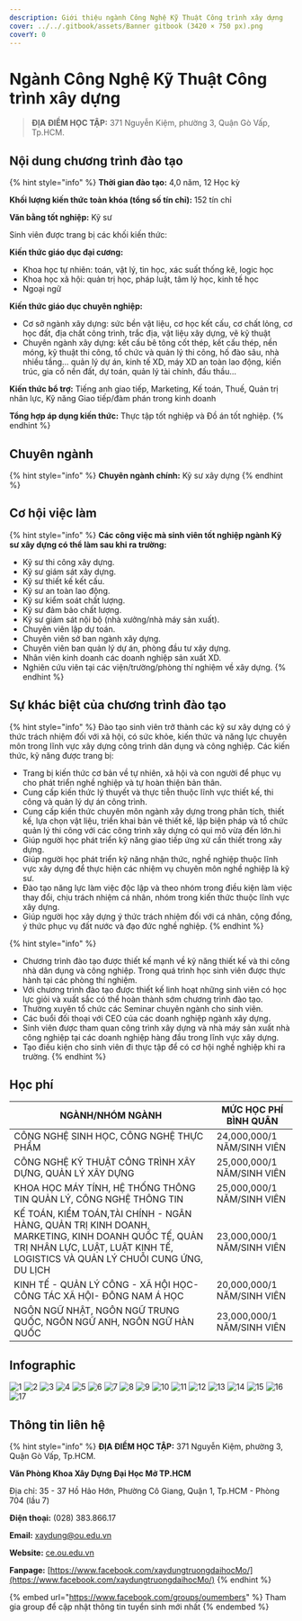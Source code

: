 ```yaml
---
description: Giới thiệu ngành Công Nghệ Kỹ Thuật Công trình xây dựng
cover: ../../.gitbook/assets/Banner gitbook (3420 × 750 px).png
coverY: 0
---
```


# Ngành Công Nghệ Kỹ Thuật Công trình xây dựng

> **ĐỊA ĐIỂM HỌC TẬP:** 371 Nguyễn Kiệm, phường 3, Quận Gò Vấp, Tp.HCM.

## Nội dung chương trình đào tạo

{% hint style="info" %}
**Thời gian đào tạo:** 4,0 năm, 12 Học kỳ

**Khối lượng kiến thức toàn khóa (tổng số tín chỉ):** 152 tín chỉ

**Văn bằng tốt nghiệp:** Kỹ sư

Sinh viên được trang bị các khối kiến thức:

**Kiến thức giáo dục đại cương:**

* Khoa học tự nhiên: toán, vật lý, tin học, xác suất thống kê, logic học
* Khoa học xã hội: quản trị học, pháp luật, tâm lý học, kinh tế học
* Ngoại ngữ

**Kiến thức giáo dục chuyên nghiệp:**

* Cơ sở ngành xây dựng: sức bền vật liệu, cơ học kết cấu, cơ chất lỏng, cơ học đất, địa chất công trình, trắc địa, vật liệu xây dựng, vẽ kỹ thuật
* Chuyên ngành xây dựng: kết cấu bê tông cốt thép, kết cấu thép, nền móng, kỹ thuật thi công, tổ chức và quản lý thi công, hố đào sâu, nhà nhiều tầng… quản lý dự án, kinh tế XD, máy XD an toàn lao động, kiến trúc, gia cố nền đất, dự toán, quản lý tài chính, đấu thầu…

**Kiến thức bổ trợ:** Tiếng anh giao tiếp, Marketing, Kế toán, Thuế, Quản trị nhân lực, Kỹ năng Giao tiếp/đàm phán trong kinh doanh

**Tổng hợp áp dụng kiến thức:** Thực tập tốt nghiệp và Đồ án tốt nghiệp.
{% endhint %}

## Chuyên ngành

{% hint style="info" %}
**Chuyên ngành chính:** Kỹ sư xây dựng
{% endhint %}

## Cơ hội việc làm

{% hint style="info" %}
**Các công việc mà sinh viên tốt nghiệp ngành Kỹ sư xây dựng có thể làm sau khi ra trường:**

* Kỹ sư thi công xây dựng.
* Kỹ sư giám sát xây dựng.
* Kỹ sư thiết kế kết cấu.
* Kỹ sư an toàn lao động.
* Kỹ sư kiểm soát chất lượng.
* Kỹ sư đảm bảo chất lượng.
* Kỹ sư giám sát nội bộ (nhà xưởng/nhà máy sản xuất).
* Chuyên viên lập dự toán.
* Chuyên viên sở ban ngành xây dựng.
* Chuyên viên ban quản lý dự án, phòng đầu tư xây dựng.
* Nhân viên kinh doanh các doanh nghiệp sản xuất XD.
* Nghiên cứu viên tại các viện/trường/phòng thí nghiệm về xây dựng.
{% endhint %}

## Sự khác biệt của chương trình đào tạo

{% hint style="info" %}
Đào tạo sinh viên trở thành các kỹ sư xây dựng có ý thức trách nhiệm đối với xã hội, có sức khỏe, kiến thức và năng lực chuyên môn trong lĩnh vực xây dựng công trình dân dụng và công nghiệp. Các kiến thức, kỹ năng được trang bị:

* Trang bị kiến thức cơ bản về tự nhiên, xã hội và con người để phục vụ cho phát triển nghề nghiệp và tự hoàn thiện bản thân.
* Cung cấp kiến thức lý thuyết và thực tiễn thuộc lĩnh vực thiết kế, thi công và quản lý dự án công trình.
* Cung cấp kiến thức chuyên môn ngành xây dựng trong phân tích, thiết kế, lựa chọn vật liệu, triển khai bản vẽ thiết kế, lập biện pháp và tổ chức quản lý thi công với các công trình xây dựng có qui mô vừa đến lớn.hi
* Giúp người học phát triển kỹ năng giao tiếp ứng xử cần thiết trong xây dựng.
* Giúp người học phát triển kỹ năng nhận thức, nghề nghiệp thuộc lĩnh vực xây dựng để thực hiện các nhiệm vụ chuyên môn nghề nghiệp là kỹ sư.
* Đào tạo năng lực làm việc độc lập và theo nhóm trong điều kiện làm việc thay đổi, chịu trách nhiệm cá nhân, nhóm trong kiến thức thuộc lĩnh vực xây dựng.
* Giúp người học xây dựng ý thức trách nhiệm đối với cá nhân, cộng đồng, ý thức phục vụ đất nước và đạo đức nghề nghiệp.
{% endhint %}

{% hint style="info" %}
* Chương trình đào tạo được thiết kế mạnh về kỹ năng thiết kế và thi công nhà dân dụng và công nghiệp. Trong quá trình học sinh viên được thực hành tại các phòng thí nghiệm.
* Với chương trình đào tạo được thiết kế linh hoạt những sinh viên có học lực giỏi và xuất sắc có thể hoàn thành sớm chương trình đào tạo.
* Thường xuyên tổ chức các Seminar chuyên ngành cho sinh viên.
* Các buổi đối thoại với CEO của các doanh nghiệp ngành xây dựng.
* Sinh viên được tham quan công trình xây dựng và nhà máy sản xuất nhà công nghiệp tại các doanh nghiệp hàng đầu trong lĩnh vực xây dựng.
* Tạo điều kiện cho sinh viên đi thực tập để có cơ hội nghề nghiệp khi ra trường.
{% endhint %}

## Học phí

| NGÀNH/NHÓM NGÀNH                                                                                                                                                                  | MỨC HỌC PHÍ BÌNH QUÂN      |
| --------------------------------------------------------------------------------------------------------------------------------------------------------------------------------- | -------------------------- |
| CÔNG NGHỆ SINH HỌC, CÔNG NGHỆ THỰC PHẨM                                                                                                                                           | 24,000,000/1 NĂM/SINH VIÊN |
| CÔNG NGHỆ KỸ THUẬT CÔNG TRÌNH XÂY DỰNG, QUẢN LÝ XÂY DỰNG                                                                                                                          | 25,000,000/1 NĂM/SINH VIÊN |
| KHOA HỌC MÁY TÍNH, HỆ THỐNG THÔNG TIN QUẢN LÝ, CÔNG NGHỆ THÔNG TIN                                                                                                                | 25,000,000/1 NĂM/SINH VIÊN |
| KẾ TOÁN, KIỂM TOÁN,TÀI CHÍNH - NGÂN HÀNG, QUẢN TRỊ KINH DOANH, MARKETING, KINH DOANH QUỐC TẾ, QUẢN TRỊ NHÂN LỰC, LUẬT, LUẬT KINH TẾ, LOGISTICS VÀ QUẢN LÝ CHUỖI CUNG ỨNG, DU LỊCH | 23,000,000/1 NĂM/SINH VIÊN |
| KINH TẾ - QUẢN LÝ CÔNG - XÃ HỘI HỌC- CÔNG TÁC XÃ HỘI- ĐÔNG NAM Á HỌC                                                                                                              | 20,000,000/1 NĂM/SINH VIÊN |
| NGÔN NGỮ NHẬT, NGÔN NGỮ TRUNG QUỐC, NGÔN NGỮ ANH, NGÔN NGỮ HÀN QUỐC                                                                                                               | 23,000,000/1 NĂM/SINH VIÊN |

## Infographic

![1](<../../.gitbook/assets/1- tiêu đề.png>) ![2](<../../.gitbook/assets/2 - giới thiệu chung (6).png>) ![3](<../../.gitbook/assets/3 - Điểm nổi bật của khoa.png>) ![4](<../../.gitbook/assets/4 - việc làm (3).png>) ![5](<../../.gitbook/assets/5 - Việc làm - CTXD.png>) ![6](<../../.gitbook/assets/6 - Mục tiêu (1).png>) ![7](<../../.gitbook/assets/7 - Mục tiêu - CTXD.png>) ![8](<../../.gitbook/assets/8 - Mục tiêu - CTXD.png>) ![9](<../../.gitbook/assets/9 - Điểm mạnh.png>) ![10](<../../.gitbook/assets/10 - Điểm mạnh.png>) ![11](<../../.gitbook/assets/11 - ngành - chuyên ngành (1).png>) ![12](<../../.gitbook/assets/12 - nd ctdt.png>) ![13](<../../.gitbook/assets/13 - nd ctdt.png>) ![14](<../../.gitbook/assets/14 - nd ctdt.png>) ![15](<../../.gitbook/assets/16 - học phí (1) (1).png>) ![16](<../../.gitbook/assets/17 - học phí.png>) ![17](<../../.gitbook/assets/18 - Thông tin liên hệ.png>)

## Thông tin liên hệ

{% hint style="info" %}
**ĐỊA ĐIỂM HỌC TẬP:** 371 Nguyễn Kiệm, phường 3, Quận Gò Vấp, Tp.HCM.

**Văn Phòng Khoa Xây Dựng Đại Học Mở TP.HCM**

Địa chỉ: 35 - 37 Hồ Hảo Hớn, Phường Cô Giang, Quận 1, Tp.HCM - Phòng 704 (lầu 7)

**Điện thoại:** (028) 383.866.17

**Email:** xaydung@ou.edu.vn

**Website:** [ce.ou.edu.vn](http://ce.ou.edu.vn)

**Fanpage:** [https://www.facebook.com/xaydungtruongdaihocMo/](https://www.facebook.com/xaydungtruongdaihocMo/)
{% endhint %}

{% embed url="https://www.facebook.com/groups/oumembers" %}
Tham gia group để cập nhật thông tin tuyển sinh mới nhất
{% endembed %}
